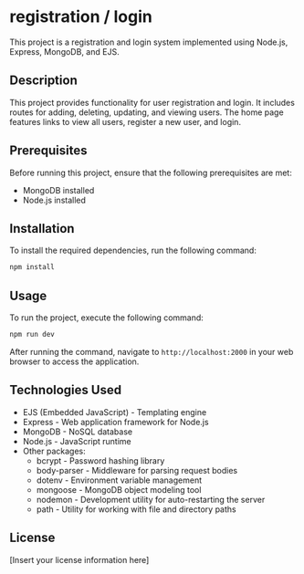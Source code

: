 # registration / login

This project is a registration and login system implemented using Node.js, Express, MongoDB, and EJS.

## Description

This project provides functionality for user registration and login. It includes routes for adding, deleting, updating, and viewing users. The home page features links to view all users, register a new user, and login.

## Prerequisites

Before running this project, ensure that the following prerequisites are met:

- MongoDB installed
- Node.js installed

## Installation

To install the required dependencies, run the following command:

```bash
npm install
```

## Usage

To run the project, execute the following command:

```bash
npm run dev
```

After running the command, navigate to `http://localhost:2000` in your web browser to access the application.

## Technologies Used

- EJS (Embedded JavaScript) - Templating engine
- Express - Web application framework for Node.js
- MongoDB - NoSQL database
- Node.js - JavaScript runtime
- Other packages:
  - bcrypt - Password hashing library
  - body-parser - Middleware for parsing request bodies
  - dotenv - Environment variable management
  - mongoose - MongoDB object modeling tool
  - nodemon - Development utility for auto-restarting the server
  - path - Utility for working with file and directory paths

## License

[Insert your license information here]
